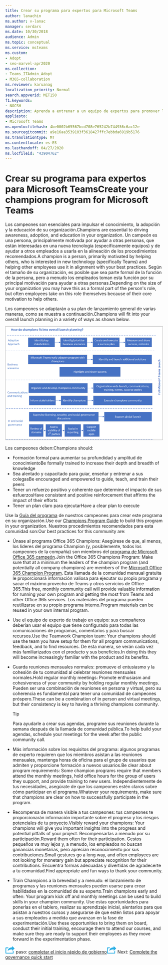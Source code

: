 ```yaml
---
title: Crear su programa para expertos para Microsoft Teams
author: lanachin
ms.author: v-lanac
manager: serdars
ms.date: 10/30/2018
audience: Admin
ms.topic: conceptual
ms.service: msteams
ms.custom:
- Adopt
- seo-marvel-apr2020
ms.collection:
- Teams_ITAdmin_Adopt
- M365-collaboration
ms.reviewer: karuanag
localization_priority: Normal
search.appverid: MET150
f1.keywords:
- NOCSH
description: Aprenda a entrenar a un equipo de expertos para promover la adopción de equipos mediante el conocimiento, la adopción y el aprendizaje de su organización.
appliesto:
- Microsoft Teams
ms.openlocfilehash: 4be0002b65567bcd708e765242b744936c6ac12e
ms.sourcegitcommit: a9e16aa3539103f3618427ffc7ebbda6919b5176
ms.translationtype: MT
ms.contentlocale: es-ES
ms.lasthandoff: 04/27/2020
ms.locfileid: "43904762"
---
```

# <a name="create-your-champions-program-for-microsoft-teams"></a><span data-ttu-id="ec524-103">Crear su programa para expertos para Microsoft Teams</span><span class="sxs-lookup"><span data-stu-id="ec524-103">Create your champions program for Microsoft Teams</span></span>

<span data-ttu-id="ec524-104">Los campeones son esenciales para impulsar el conocimiento, la adopción y la educación de su organización.</span><span class="sxs-lookup"><span data-stu-id="ec524-104">Champions are essential to driving awareness, adoption, and education in your organization.</span></span> <span data-ttu-id="ec524-105">Un campeón es una persona, principalmente motivada por ayudar a otras personas, que están interesadas en una nueva tecnología (específicamente equipos) y de ayudar a otros empleados a usarla en la alineación de los procedimientos recomendados.</span><span class="sxs-lookup"><span data-stu-id="ec524-105">A champion is a person, primarily motivated by helping others, who is interested in new technology (specifically Teams) and helping other employees use it in alignment with your best practices.</span></span> <span data-ttu-id="ec524-106">Según el tamaño de su organización, es posible que sea parte formal de la función de la persona, pero a menudo los empleados toman esta función por su principal motivación para ayudar a otras personas.</span><span class="sxs-lookup"><span data-stu-id="ec524-106">Depending on the size of your organization you may have this as a formal part of the person's role, but often employees take on this role themselves because of their core motivation to help others.</span></span>

<span data-ttu-id="ec524-107">Los campeones se adaptarán a su plan de lanzamiento general de varias maneras, como se muestra a continuación.</span><span class="sxs-lookup"><span data-stu-id="ec524-107">Champions will fit into your overall launch planning in a variety of ways as shown below.</span></span>

![Ilustración de los campeones iniciar planificación](media/teams-adoption-champions.png)

<span data-ttu-id="ec524-109">Los campeones deben:</span><span class="sxs-lookup"><span data-stu-id="ec524-109">Champions should:</span></span>

- <span data-ttu-id="ec524-110">Formación formal para aumentar su profundidad y amplitud de conocimiento</span><span class="sxs-lookup"><span data-stu-id="ec524-110">Be formally trained to increase their depth and breadth of knowledge</span></span>
- <span data-ttu-id="ec524-111">Sea alentado y capacitado para guiar, enseñar y entrenar a sus colegas</span><span class="sxs-lookup"><span data-stu-id="ec524-111">Be encouraged and empowered to guide, teach, and train their peers</span></span>
- <span data-ttu-id="ec524-112">Tener un refuerzo positivo y coherente que determine el impacto de sus esfuerzos</span><span class="sxs-lookup"><span data-stu-id="ec524-112">Have consistent and positive reinforcement that affirms the impact of their efforts</span></span>
- <span data-ttu-id="ec524-113">Tener un plan claro para ejecutar</span><span class="sxs-lookup"><span data-stu-id="ec524-113">Have a clear plan to execute</span></span>

<span data-ttu-id="ec524-114">Use la [Guía del programa](https://go.microsoft.com/fwlink/?linkid=854665) de nuestros campeones para crear este programa en su organización.</span><span class="sxs-lookup"><span data-stu-id="ec524-114">Use our [Champions Program Guide](https://go.microsoft.com/fwlink/?linkid=854665) to build this program in your organization.</span></span> <span data-ttu-id="ec524-115">Nuestros procedimientos recomendados para esta comunidad son:</span><span class="sxs-lookup"><span data-stu-id="ec524-115">Our best practices for this community are:</span></span>

- <span data-ttu-id="ec524-116">Únase al programa Office 365 Champions: Asegúrese de que, al menos, los líderes del programa Champion (y, posiblemente, todos los campeones de la compañía) son miembros del [programa de Microsoft Office 365 campeón](https://aka.ms/O365Champions).</span><span class="sxs-lookup"><span data-stu-id="ec524-116">Join the Office 365 Champions Program: Make sure that at a minimum the leaders of the champion program (and potentially all company champions) are members of the [Microsoft Office 365 Champion Program](https://aka.ms/O365Champions).</span></span> <span data-ttu-id="ec524-117">Esta llamada de la comunidad mensual gratuita le proporcionará información valiosa para ejecutar su propio programa y sacar el máximo provecho de Teams y otros servicios de Office 365.</span><span class="sxs-lookup"><span data-stu-id="ec524-117">This free, monthly community call will provide valuable information for running your own program and getting the most from Teams and other Office 365 services.</span></span> <span data-ttu-id="ec524-118">Los materiales del programa pueden reutilizarse en su propio programa interno.</span><span class="sxs-lookup"><span data-stu-id="ec524-118">Program materials can be reused in your own internal program.</span></span>

- <span data-ttu-id="ec524-119">Use el equipo de experto de trabajo en equipo: sus compañeros deberían usar el equipo que tiene configurado para todas las comunicaciones de programas, comentarios y para buscar recursos.</span><span class="sxs-lookup"><span data-stu-id="ec524-119">Use the Teamwork Champion team: Your champions should use the team you have setup for them for all program communications, feedback, and to find resources.</span></span>  <span data-ttu-id="ec524-120">De esta manera, se verán cada vez más familiarizados con el producto y sus beneficios.</span><span class="sxs-lookup"><span data-stu-id="ec524-120">In doing this they will become increasingly familiar with the product and its benefits.</span></span>

- <span data-ttu-id="ec524-121">Guarda reuniones mensuales normales: promueve el entusiasmo y la cohesión de tu comunidad al celebrar reuniones mensuales normales.</span><span class="sxs-lookup"><span data-stu-id="ec524-121">Hold regular monthly meetings: Promote enthusiasm and cohesiveness of your community by holding regular monthly meetings.</span></span> <span data-ttu-id="ec524-122">Pueden ser una combinación de reuniones en persona y virtual, pero su coherencia es fundamental para tener una comunidad de campeones próspero.</span><span class="sxs-lookup"><span data-stu-id="ec524-122">These can be a combination of in person and virtual meetings, but their consistency is key to having a thriving champions community.</span></span>

    > [!TIP]
    > <span data-ttu-id="ec524-123">Para ayudarle a crear sus agendas, programe sus reuniones durante la semana después de la llamada de comunidad pública.</span><span class="sxs-lookup"><span data-stu-id="ec524-123">To help build your agendas, schedule your meetings for the week after the public community call.</span></span> 

- <span data-ttu-id="ec524-124">Más información sobre los requisitos del programa: algunos programas de experto requieren que los miembros asistan a las reuniones mensuales, mantenga horas de oficina para el grupo de usuarios que admiten y proporcione formación a nuevos usuarios.</span><span class="sxs-lookup"><span data-stu-id="ec524-124">Be clear about program requirements: Some champion programs require that members attend the monthly meetings, hold office hours for the group of users they support, and provide training to new users.</span></span> <span data-ttu-id="ec524-125">Independientemente de tus necesidades, asegúrate de que los campeones estén claros sobre cómo participar en el programa.</span><span class="sxs-lookup"><span data-stu-id="ec524-125">Whatever your requirements, make sure that champions are clear on how to successfully participate in the program.</span></span>

- <span data-ttu-id="ec524-126">Recompensa de manera visible a tus campeones: tus campeones te proporcionarán información importante sobre el progreso y los riesgos potenciales de tu proyecto.</span><span class="sxs-lookup"><span data-stu-id="ec524-126">Visibly reward your champions: Your champions will give you important insights into the progress and potential pitfalls of your project.</span></span> <span data-ttu-id="ec524-127">Recompensarlas a menudo por su participación.</span><span class="sxs-lookup"><span data-stu-id="ec524-127">Reward them often for their participation.</span></span> <span data-ttu-id="ec524-128">Gestos pequeños va muy lejos y, a menudo, los empleados no buscan ganancias monetarias, pero aprecian reconocimiento por sus contribuciones.</span><span class="sxs-lookup"><span data-stu-id="ec524-128">Small gestures go a long way, and often employees are not looking for monetary gain but appreciate recognition for their contributions.</span></span> <span data-ttu-id="ec524-129">Encuentra formas adecuadas y divertidas de agradecerte a tu comunidad.</span><span class="sxs-lookup"><span data-stu-id="ec524-129">Find appropriate and fun ways to thank your community.</span></span> 

- <span data-ttu-id="ec524-130">Train Champions a la brevedad y a menudo: el lanzamiento de programas y las reuniones mensuales pueden usarse para crear habilidades en la comunidad de su experto.</span><span class="sxs-lookup"><span data-stu-id="ec524-130">Train champions early and often: Your program kick off and monthly meetings can be used to build skills in your champion community.</span></span> <span data-ttu-id="ec524-131">Use estas oportunidades para ponerlas en el tablero, realizar su aprendizaje inicial, alentarlos para que asistan a nuestros cursos y asegurarse de que estén listos para apoyar a sus empleados a medida que avanzan en la fase de experimentación.</span><span class="sxs-lookup"><span data-stu-id="ec524-131">Use these opportunities to bring them on board, conduct their initial training, encourage them to attend our courses, and make sure they are ready to support their employees as they move forward in the experimentation phase.</span></span>  

<span data-ttu-id="ec524-132">![Un icono que representa el siguiente](media/teams-adoption-next-icon.png) paso: [completar el inicio rápido de gobierno](teams-adoption-governance-quick-start.md)</span><span class="sxs-lookup"><span data-stu-id="ec524-132">![An icon representing the next step](media/teams-adoption-next-icon.png) Next: [Complete the governance quick start](teams-adoption-governance-quick-start.md)</span></span>

